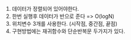 1. 데이터가 정렬되어 있어야한다.
2. 한번 실행후 데이터가 반으로 준다 => O(logN)
3. 위치변수 3개를 사용한다. (시작점, 중간점, 끝점)
4. 구현방법에는 재귀함수와 단순반복문 두가지가 있다.

